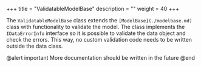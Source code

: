 +++
title = "ValidatableModelBase" 
description = ""
weight = 40
+++

The `ValidatableModelBase` class extends the `[ModelBase](./modelbase.md)` class with functionality to validate the model. The 
class implements the `IDataErrorInfo` interface so it is possible to validate the data object and check the 
errors. This way, no custom validation code needs to be written outside the data class.

@alert important
More documentation should be written in the future
@end